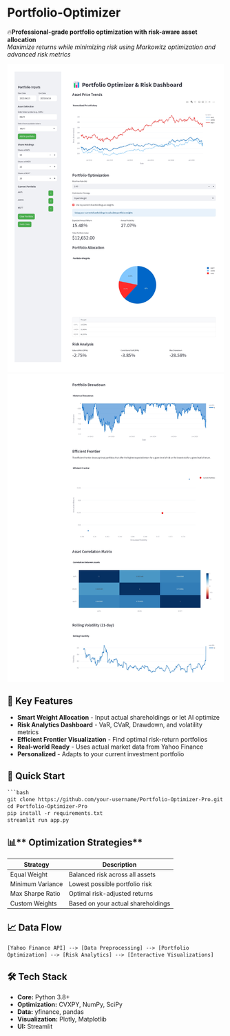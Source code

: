 # Portfolio-Optimizer

 🔥**Professional-grade portfolio optimization with risk-aware asset allocation**  
*Maximize returns while minimizing risk using Markowitz optimization and advanced risk metrics*

![Demo Screenshot](/Docs/Portfolio_Optimizer_&_Risk_Dashboard_1.jpg) 
![Demo Screenshot](/Docs/Portfolio_Optimizer_&_Risk_Dashboard_2.jpg) 

## 🌟 Key Features

- **Smart Weight Allocation** - Input actual shareholdings or let AI optimize
- **Risk Analytics Dashboard** - VaR, CVaR, Drawdown, and volatility metrics
- **Efficient Frontier Visualization** - Find optimal risk-return portfolios
- **Real-world Ready** - Uses actual market data from Yahoo Finance
- **Personalized** - Adapts to your current investment portfolio

## 🚀 Quick Start

    ```bash
    git clone https://github.com/your-username/Portfolio-Optimizer-Pro.git
    cd Portfolio-Optimizer-Pro
    pip install -r requirements.txt
    streamlit run app.py

## 📊** Optimization Strategies**

| Strategy          | Description                         |
|-------------------|-------------------------------------|
|Equal Weight       | Balanced risk across all assets     |
|Minimum Variance   | Lowest possible portfolio risk      |
|Max Sharpe Ratio   | Optimal risk-adjusted returns       |
|Custom Weights     | Based on your actual shareholdings  |

## 📈 Data Flow

    [Yahoo Finance API] --> [Data Preprocessing] --> [Portfolio Optimization] --> [Risk Analytics] --> [Interactive Visualizations]

## 🛠️ Tech Stack
- **Core:**             Python 3.8+
- **Optimization:**     CVXPY, NumPy, SciPy
- **Data:**             yfinance, pandas
- **Visualization:**    Plotly, Matplotlib
- **UI:**               Streamlit

